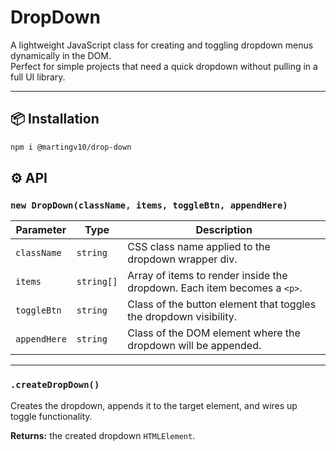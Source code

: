 ﻿# DropDown

A lightweight JavaScript class for creating and toggling dropdown menus dynamically in the DOM.  
Perfect for simple projects that need a quick dropdown without pulling in a full UI library.

---

## 📦 Installation

```bash
npm i @martingv10/drop-down
```
## ⚙️ API

### `new DropDown(className, items, toggleBtn, appendHere)`

| Parameter    | Type       | Description                                                                 |
|--------------|------------|-----------------------------------------------------------------------------|
| `className`  | `string`   | CSS class name applied to the dropdown wrapper div.                         |
| `items`      | `string[]` | Array of items to render inside the dropdown. Each item becomes a `<p>`.    |
| `toggleBtn`  | `string`   | Class of the button element that toggles the dropdown visibility.           |
| `appendHere` | `string`   | Class of the DOM element where the dropdown will be appended.               |

---

### `.createDropDown()`

Creates the dropdown, appends it to the target element, and wires up toggle functionality.  

**Returns:** the created dropdown `HTMLElement`.
